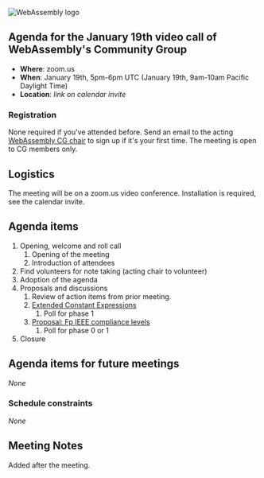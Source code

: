 ![WebAssembly logo](/images/WebAssembly.png)

## Agenda for the January 19th video call of WebAssembly's Community Group

- **Where**: zoom.us
- **When**: January 19th, 5pm-6pm UTC (January 19th, 9am-10am Pacific Daylight Time)
- **Location**: *link on calendar invite*

### Registration

None required if you've attended before. Send an email to the acting [WebAssembly CG chair](mailto:webassembly-cg-chair@chromium.org)
to sign up if it's your first time. The meeting is open to CG members only.

## Logistics

The meeting will be on a zoom.us video conference.
Installation is required, see the calendar invite.

## Agenda items

1. Opening, welcome and roll call
    1. Opening of the meeting
    1. Introduction of attendees
1. Find volunteers for note taking (acting chair to volunteer)
1. Adoption of the agenda
1. Proposals and discussions
    1. Review of action items from prior meeting.
    1. [Extended Constant Expressions](https://github.com/WebAssembly/design/issues/1392)
       1. Poll for phase 1
    1. [Proposal: Fp IEEE compliance levels](https://github.com/WebAssembly/design/issues/1393)
       1. Poll for phase 0 or 1
1. Closure

## Agenda items for future meetings

*None*

### Schedule constraints

*None*

## Meeting Notes

Added after the meeting.
